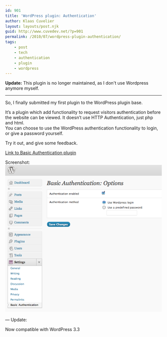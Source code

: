 ```yaml
---
id: 901
title: 'WordPress plugin: Authentication'
author: Klaas Cuvelier
layout: layouts/post.njk
guid: http://www.cuvedev.net/?p=901
permalink: /2010/07/wordpress-plugin-authentication/
tags:
    - post
    - tech
    - authentication
    - plugin
    - wordpress
---
```


**Update:** This plugin is no longer maintained, as I don't use Wordpress anymore myself.

---

So, I finally submitted my first plugin to the WordPress plugin base.

It&#8217;s a plugin which add functionality to request visitors authentication before the website can be viewed. It doesn&#8217;t use HTTP Authentication, just php and html.  
You can choose to use the WordPress authentication functionality to login, or give a password yourself.

Try it out, and give some feedback.

[Link to Basic Authentication plugin][1]

Screenshot:  
![Basic authentication plugin](/public/2010/07/screenshot-1.png)

&#8212; Update:

Now compatible with WordPress 3.3

[1]: http://wordpress.org/extend/plugins/basic-authentication/

